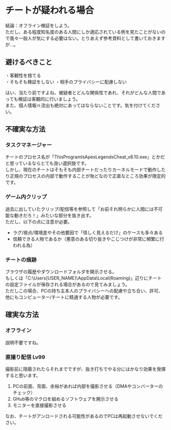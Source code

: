 # チートが疑われる場合
結論：オフライン検証をしよう。  
ただし、ある程度知名度のある人間にしか適応されている例を見たことがないので我々一般人が気にする必要はない。とりあえず参考資料として書いておきますが…。

## 避けるべきこと
・客観性を捨てる  
・そもそも検証をしない
・相手のプライバシーに配慮しない

はい、当たり前ですよね、被疑者とどんな関係性であれ、それがどんな人間であっても検証は客観的に行いましょう。  
また、個人情報ｎ流出も絶対にあってはならないことです。気を付けてください。

## 不確実な方法

### タスクマネージャー
チートのプロセス名が「ThisProgramIsApexLegendsCheat_v8.10.exe」とかだと思っているならとても良い選択肢です。  
しかし、現在のチートはそもそも内部チートだったりカーネルモードで動作したり正規のプロセスの内部で動作することが殆どなので正直なところ効果が限定的です。

### ゲーム内クリップ
過去に出していたクリップ/配信等を参照して「お前それ明らかに人間には不可能な動きだろ！」みたいな部分を抜き出す。  
ただし、以下の点に注意が必要。

* ラグ/視点/環境差やその他要因で「怪しく見えるだけ」のケースも多々ある
* 信頼できる人物であるか（悪意のある切り抜きやこじつけが非常に頻繁に行われる為）

### チートの痕跡
ブラウザの履歴やダウンロードフォルダを開示させる。  
もしくは「C:\\Users\[USER_NAME]\AppData\Local(Roaming)」辺りにチートの設定ファイルが保存される場合があるので見てみましょう。  
ただしこの場合、PCの持ち主本人のプライバシーへの配慮や立ち合い、許可、他にもコンピューター/チートに精通する人物が必要です。  

## 確実な方法

### オフライン
説明不要ですね。

### 直撮り配信 Lv99
撮影前に隠蔽されたらそれまでですが、抜き打ちでやる分にはかなり効果を発揮すると思います。

1. PCの前面、背面、余裕があれば内部を撮影させる（DMAやコンバーターのチェック）
2. GHub等のマクロを組めるソフトウェアを開示させる
3. モニターを直接撮影させる

なお、チートがアンロードされる可能性があるのでPCは再起動させないでください。